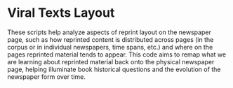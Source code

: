 # Viral Texts Layout
These scripts help analyze aspects of reprint layout on the newspaper page, such as how reprinted content is distributed across pages (in the corpus or in individual newspapers, time spans, etc.) and where on the pages reprinted material tends to appear. This code aims to remap what we are learning about reprinted material back onto the physical newspaper page, helping illuminate book historical questions and the evolution of the newspaper form over time.
